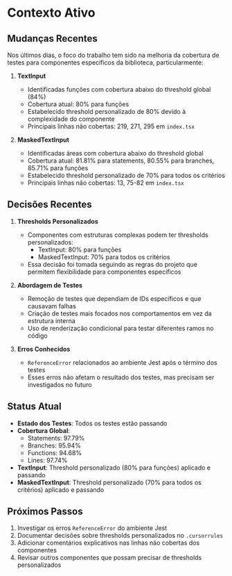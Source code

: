# Contexto Ativo

## Mudanças Recentes
Nos últimos dias, o foco do trabalho tem sido na melhoria da cobertura de testes para componentes específicos da biblioteca, particularmente:

1. **TextInput**
   - Identificadas funções com cobertura abaixo do threshold global (84%)
   - Cobertura atual: 80% para funções
   - Estabelecido threshold personalizado de 80% devido à complexidade do componente
   - Principais linhas não cobertas: 219, 271, 295 em `index.tsx`

2. **MaskedTextInput**
   - Identificadas áreas com cobertura abaixo do threshold global
   - Cobertura atual: 81.81% para statements, 80.55% para branches, 85.71% para funções
   - Estabelecido threshold personalizado de 70% para todos os critérios
   - Principais linhas não cobertas: 13, 75-82 em `index.tsx`

## Decisões Recentes
1. **Thresholds Personalizados**
   - Componentes com estruturas complexas podem ter thresholds personalizados:
     - TextInput: 80% para funções
     - MaskedTextInput: 70% para todos os critérios
   - Essa decisão foi tomada seguindo as regras do projeto que permitem flexibilidade para componentes específicos

2. **Abordagem de Testes**
   - Remoção de testes que dependiam de IDs específicos e que causavam falhas
   - Criação de testes mais focados nos comportamentos em vez da estrutura interna
   - Uso de renderização condicional para testar diferentes ramos no código

3. **Erros Conhecidos**
   - `ReferenceError` relacionados ao ambiente Jest após o término dos testes
   - Esses erros não afetam o resultado dos testes, mas precisam ser investigados no futuro

## Status Atual
- **Estado dos Testes**: Todos os testes estão passando
- **Cobertura Global**: 
  - Statements: 97.79%
  - Branches: 95.94%
  - Functions: 94.68%
  - Lines: 97.74%
- **TextInput**: Threshold personalizado (80% para funções) aplicado e passando
- **MaskedTextInput**: Threshold personalizado (70% para todos os critérios) aplicado e passando

## Próximos Passos
1. Investigar os erros `ReferenceError` do ambiente Jest
2. Documentar decisões sobre thresholds personalizados no `.cursorrules`
3. Adicionar comentários explicativos nas linhas não cobertas dos componentes
4. Revisar outros componentes que possam precisar de thresholds personalizados 